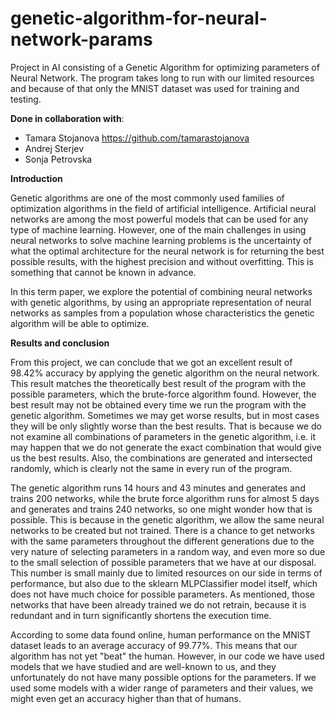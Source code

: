 # genetic-algorithm-for-neural-network-params
Project in AI consisting of a Genetic Algorithm for optimizing parameters of Neural Network. The program takes long to run with our limited resources and because of that only the MNIST dataset was used for training and testing.

**Done in collaboration with**:
- Tamara Stojanova https://github.com/tamarastojanova
- Andrej Sterjev
- Sonja Petrovska

**Introduction**

Genetic algorithms are one of the most commonly used families of optimization algorithms in the field of artificial intelligence. Artificial neural networks are among the most powerful models that can be used for any type of machine learning. However, one of the main challenges in using neural networks to solve machine learning problems is the uncertainty of what the optimal architecture for the neural network is for returning the best possible results, with the highest precision and without overfitting. This is something that cannot be known in advance.

In this term paper, we explore the potential of combining neural networks with genetic algorithms, by using an appropriate representation of neural networks as samples from a population whose characteristics the genetic algorithm will be able to optimize.

**Results and conclusion**

From this project, we can conclude that we got an excellent result of 98.42% accuracy by applying the genetic algorithm on the neural network. This result matches the theoretically best result of the program with the possible parameters, which the brute-force algorithm found. However, the best result may not be obtained every time we run the program with the genetic algorithm. Sometimes we may get worse results, but in most cases they will be only slightly worse than the best results. That is because we do not examine all combinations of parameters in the genetic algorithm, i.e. it may happen that we do not generate the exact combination that would give us the best results. Also, the combinations are generated and intersected randomly, which is clearly not the same in every run of the program.

The genetic algorithm runs 14 hours and 43 minutes and generates and trains 200 networks, while the brute force algorithm runs for almost 5 days and generates and trains 240 networks, so one might wonder how that is possible. This is because in the genetic algorithm, we allow the same neural networks to be created but not trained. There is a chance to get networks with the same parameters throughout the different generations due to the very nature of selecting parameters in a random way, and even more so due to the small selection of possible parameters that we have at our disposal. This number is small mainly due to limited resources on our side in terms of performance, but also due to the sklearn MLPClassifier model itself, which does not have much choice for possible parameters. As mentioned, those networks that have been already trained we do not retrain, because it is redundant and in turn significantly shortens the execution time.

According to some data found online, human performance on the MNIST dataset leads to an average accuracy of 99.77%. This means that our algorithm has not yet "beat" the human. However, in our code we have used models that we have studied and are well-known to us, and they unfortunately do not have many possible options for
the parameters. If we used some models with a wider range of parameters and their values, we might even get an accuracy higher than that of humans.
